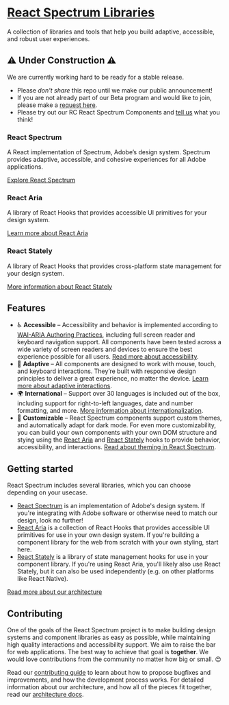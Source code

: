 #  [React Spectrum Libraries](https://react-spectrum.adobe.com/)

A collection of libraries and tools that help you build adaptive, accessible, and robust user experiences.

## ⚠️ Under Construction  ⚠️
We are currently working hard to be ready for a stable release.
  - Please *don't share* this repo until we make our public announcement!
  - If you are not already part of our Beta program and would like to join, please make a [request here](https://github.com/adobe-private/react-spectrum-v3/issues/new?template=Feedback.md).
  - Please try out our RC React Spectrum Components and [tell us](https://github.com/adobe-private/react-spectrum-v3/issues/new/choose) what you think!

### React Spectrum

A React implementation of Spectrum, Adobe’s design system. Spectrum provides adaptive, accessible, and cohesive experiences for all Adobe applications.

[Explore React Spectrum](https://react-spectrum.adobe.com/react-spectrum/index.html)

### React Aria

A library of React Hooks that provides accessible UI primitives for your design system.

[Learn more about React Aria](https://react-spectrum.adobe.com/react-aria/index.html)

### React Stately

A library of React Hooks that provides cross-platform state management for your design system.

[More information about React Stately](https://react-spectrum.adobe.com/react-stately/index.html)

## Features

* ♿️ **Accessible** – Accessibility and behavior is implemented according to [WAI-ARIA Authoring Practices](https://www.w3.org/TR/wai-aria-practices-1.2/), including full screen reader and keyboard navigation support. All components have been tested across a wide variety of screen readers and devices to ensure the best experience possible for all users. [Read more about accessibility](https://react-spectrum.adobe.com/react-aria/accessibility.html).
* 📱 **Adaptive** – All components are designed to work with mouse, touch, and keyboard interactions. They’re built with responsive design principles to deliver a great experience, no matter the device. [Learn more about adaptive interactions](https://react-spectrum.adobe.com/react-aria/interactions.html).
* 🌍 **International** – Support over 30 languages is included out of the box, including support for right-to-left languages, date and number formatting, and more. [More information about internationalization](https://react-spectrum.adobe.com/react-aria/internationalization.html).
* 🎨 **Customizable** – React Spectrum components support custom themes, and automatically adapt for dark mode. For even more customizability, you can build your own components with your own DOM structure and stying using the [React Aria](https://react-spectrum.adobe.com/react-aria/index.html) and [React Stately](https://react-spectrum.adobe.com/react-stately/index.html) hooks to provide behavior, accessibility, and interactions. [Read about theming in React Spectrum](https://react-spectrum.adobe.com/react-spectrum/theming.html).

## Getting started

React Spectrum includes several libraries, which you can choose depending on your usecase.

* [React Spectrum](https://react-spectrum.adobe.com/react-spectrum/getting-started.html) is an implementation of Adobe's design system. If you're integrating with Adobe software or otherwise need to match our design, look no further!
* [React Aria](https://react-spectrum.adobe.com/react-aria/getting-started.html) is a collection of React Hooks that provides accessible UI primitives for use in your own design system. If you're building a component library for the web from scratch with your own styling, start here.
* [React Stately](https://react-spectrum.adobe.com/react-stately/getting-started.html) is a library of state management hooks for use in your component library. If you're using React Aria, you'll likely also use React Stately, but it can also be used independently (e.g. on other platforms like React Native).

[Read more about our architecture](https://react-spectrum.adobe.com/architecture.html)

## Contributing

One of the goals of the React Spectrum project is to make building design systems and component libraries as easy as possible, while maintaining high quality interactions and accessibility support. We aim to raise the bar for web applications. The best way to achieve that goal is **together**. We would love contributions from the community no matter how big or small. 😍

Read our [contributing guide](https://react-spectrum.adobe.com/contribute.html) to learn about how to propose bugfixes and improvements, and how the development process works. For detailed information about our architecture, and how all of the pieces fit together, read our [architecture docs](https://react-spectrum.adobe.com/architecture.html).
